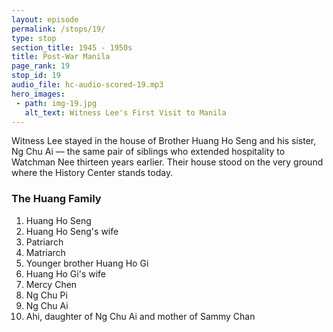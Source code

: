 ```yaml
---
layout: episode
permalink: /stops/19/
type: stop
section_title: 1945 - 1950s
title: Post-War Manila
page_rank: 19
stop_id: 19
audio_file: hc-audio-scored-19.mp3
hero_images:
 - path: img-19.jpg
   alt_text: Witness Lee's First Visit to Manila
---
```


Witness Lee stayed in the house of Brother Huang Ho Seng and his sister, Ng Chu Ai — the same pair of siblings who extended hospitality to Watchman Nee thirteen years earlier. Their house stood on the very ground where the History Center stands today.

### The Huang Family 

1. Huang Ho Seng
2. Huang Ho Seng's wife
3. Patriarch
4. Matriarch
5. Younger brother Huang Ho Gi
6. Huang Ho Gi's wife
7. Mercy Chen
8. Ng Chu Pi
9. Ng Chu Ai
10. Ahi, daughter of Ng Chu Ai and mother of Sammy Chan

<!---
黃氏一家照片 
1. 黃和聲
2. 黃和聲的妻子
3. 族長
4. 女族長
5. 弟弟黃和義
6. 黃和義的妻子
7. 陳梅西
8. 黃慈卑
9. 黃慈愛
10. 黃慈愛的女兒
-->

<!--- TRANSCRIPT
Afterward, arrangements were made for him to stay in the house of Brother Huang Ho Seng and his sister, Ng Chu Ai - the same siblings who extended hospitality to Watchman Nee thirteen years earlier. 

It is of great historic significance to note that the very ground where you stand today is where the house once stood that accommodated both Watchman Nee and Witness Lee!

之後安排他住到黃和聲弟兄和他妹妹黃慈愛姊妹的家。他們也是十三年前接待倪柝聲的那對兄妹。這也是今日你們所站的地方。
-->